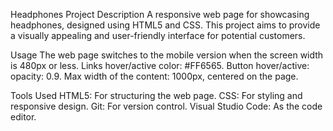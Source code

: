 Headphones Project
Description
A responsive web page for showcasing headphones, designed using HTML5 and CSS. This project aims to provide a visually appealing and user-friendly interface for potential customers.

Usage The web page switches to the mobile version when the screen width is 480px or less. Links hover/active color: #FF6565. Button hover/active: opacity: 0.9. Max width of the content: 1000px, centered on the page.

Tools Used HTML5: For structuring the web page. CSS: For styling and responsive design. Git: For version control. Visual Studio Code: As the code editor.
